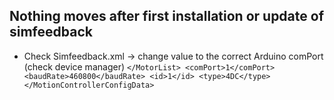 ## Nothing moves after first installation or update of simfeedback
* Check Simfeedback.xml -> change value to the correct Arduino comPort (check device manager)
``</MotorList>
      <comPort>1</comPort>
      <baudRate>460800</baudRate>
      <id>1</id>
      <type>4DC</type>
    </MotionControllerConfigData>``